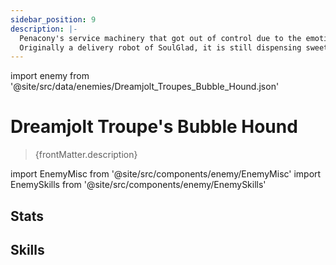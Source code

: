 ```yaml
---
sidebar_position: 9
description: |-
  Penacony's service machinery that got out of control due to the emotional interference in the Dreamscape.
  Originally a delivery robot of SoulGlad, it is still dispensing sweetness after losing control, inviting everyone to taste this delicacy.
---
```


import enemy from '@site/src/data/enemies/Dreamjolt_Troupes_Bubble_Hound.json'

# Dreamjolt Troupe's Bubble Hound
<blockquote>{frontMatter.description}</blockquote>

import EnemyMisc from '@site/src/components/enemy/EnemyMisc'
import EnemySkills from '@site/src/components/enemy/EnemySkills'

## Stats

<EnemyMisc enemy={enemy} variant={0} />

## Skills

<EnemySkills enemy={enemy} variant={0} />
